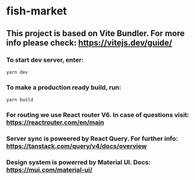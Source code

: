 # fish-market

## This project is based on Vite Bundler. For more info please check: https://vitejs.dev/guide/

### To start dev server, enter:

`yarn dev`

### To make a production ready build, run:

`yarn build`

### For routing we use React router V6. In case of questions visit: https://reactrouter.com/en/main

### Server sync is poweered by React Query. For further info: https://tanstack.com/query/v4/docs/overview

### Design system is powerred by Material UI. Docs: https://mui.com/material-ui/
